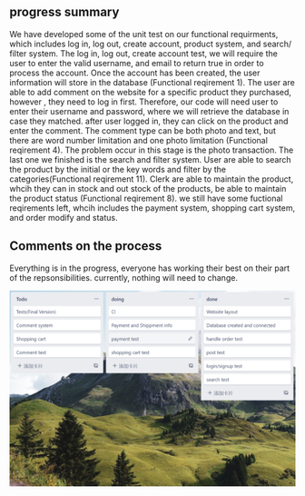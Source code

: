 
## progress summary
We have developed some of the unit test on our functional requirments, which includes log in, log out, create account, product system, and search/ filter system. The log in, log out, create account test, we will require the user to enter the valid username, and email to return true in order to process the account. Once the account has been created, the user information will store in the database (Functional reqirement 1). The user are able to add comment on the website for a specific product they purchased, however , they need to log in first. Therefore, our code will need user to enter their username and password, where we will retrieve the database in case they matched. after user logged in, they can click on the product and enter the comment. The comment type can be both photo and text, but there are word number limitation and one photo limitation (Functional reqirement 4). The problem occur in this stage is the photo transaction. The last one we finished is the search and filter system. User are able to search the product by the initial or the key words and filter by the categories(Functional reqirement 11). Clerk are able to maintain the product, whcih they can in stock and out stock of the products, be able to maintain the product status (Functional reqirement 8). we still have some fuctional reqirements left, whcih includes the payment system, shopping cart system, and order modify and status. 

## Comments on the process
Everything is in the progress, everyone has working their best on their part of the repsonsibilities. currently, nothing will need to change. 

![kanban](kanban_board.png)

